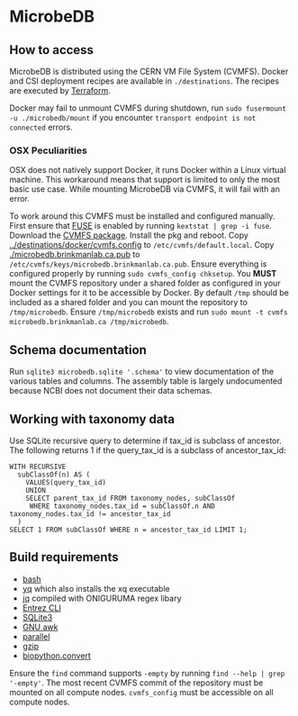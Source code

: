 # MicrobeDB

## How to access
MicrobeDB is distributed using the CERN VM File System (CVMFS). Docker and CSI deployment recipes are available in `./destinations`.
The recipes are executed by [Terraform](https://www.terraform.io/).

Docker may fail to unmount CVMFS during shutdown, run `sudo fusermount -u ./microbedb/mount` if you encounter `transport endpoint is not connected` errors.

### OSX Peculiarities

OSX does not natively support Docker, it runs Docker within a Linux virtual machine. This workaround means that support is limited to only the most
basic use case. While mounting MicrobeDB via CVMFS, it will fail with an error.

To work around this CVMFS must be installed and configured manually. First ensure that [FUSE](http://osxfuse.github.io/) is enabled by
running `kextstat | grep -i fuse`. Download the [CVMFS package](https://ecsft.cern.ch/dist/cvmfs/cvmfs-2.8.0/cvmfs-2.8.0.pkg). Install the pkg and
reboot. Copy [../destinations/docker/cvmfs.config](../destinations/docker/cvmfs.config) to `/etc/cvmfs/default.local`.
Copy [./microbedb.brinkmanlab.ca.pub](./microbedb.brinkmanlab.ca.pub) to `/etc/cvmfs/keys/microbedb.brinkmanlab.ca.pub`. Ensure everything is
configured properly by running `sudo cvmfs_config chksetup`. You **MUST** mount the CVMFS repository under a shared folder as configured in your
Docker settings for it to be accessible by Docker. By default `/tmp` should be included as a shared folder and you can mount the repository to `/tmp/microbedb`. 
Ensure `/tmp/microbedb` exists and run `sudo mount -t cvmfs microbedb.brinkmanlab.ca /tmp/microbedb`.

## Schema documentation
Run `sqlite3 microbedb.sqlite '.schema'` to view documentation of the various tables and columns.
The assembly table is largely undocumented because NCBI does not document their data schemas.

## Working with taxonomy data

Use SQLite recursive query to determine if tax_id is subclass of ancestor. The following returns 1 if the query_tax_id is a subclass of ancestor_tax_id:
```sqlite
WITH RECURSIVE
  subClassOf(n) AS (
    VALUES(query_tax_id)
    UNION
    SELECT parent_tax_id FROM taxonomy_nodes, subClassOf
     WHERE taxonomy_nodes.tax_id = subClassOf.n AND taxonomy_nodes.tax_id != ancestor_tax_id
  )
SELECT 1 FROM subClassOf WHERE n = ancestor_tax_id LIMIT 1;
```

## Build requirements
- [bash](https://www.gnu.org/software/bash/)
- [yq](https://pypi.org/project/yq/) which also installs the xq executable
- [jq](https://stedolan.github.io/jq/download/) compiled with ONIGURUMA regex libary
- [Entrez CLI](https://www.ncbi.nlm.nih.gov/books/NBK179288/)
- [SQLite3](https://www.sqlite.org/download.html)
- [GNU awk](https://www.gnu.org/software/gawk/)
- [parallel](https://www.gnu.org/software/parallel/)
- [gzip](https://www.gnu.org/software/gzip/)
- [biopython.convert](https://pypi.org/project/biopython.convert/)

Ensure the `find` command supports `-empty` by running `find --help | grep '-empty'`.
The most recent CVMFS commit of the repository must be mounted on all compute nodes.
`cvmfs_config` must be accessible on all compute nodes.